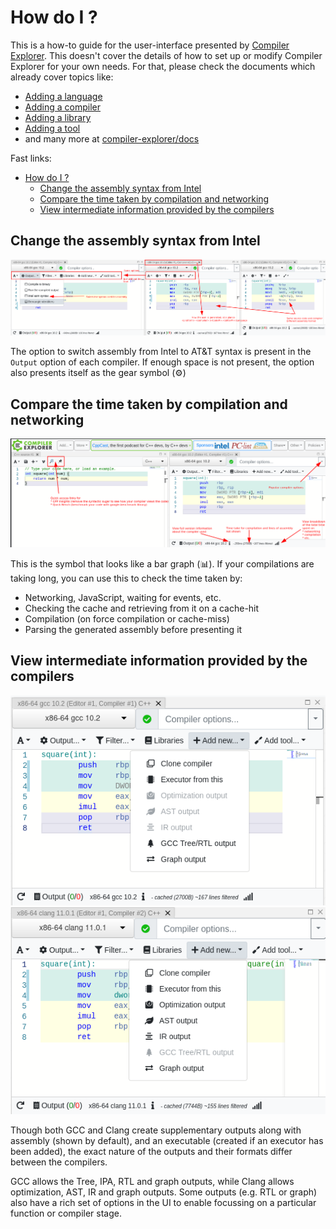# How do I ?

This is a how-to guide for the user-interface presented by [Compiler Explorer](https://godbolt.org). This doesn't cover
the details of how to set up or modify Compiler Explorer for your own needs. For that, please check the documents which
already cover topics like:

- [Adding a language](AddingALanguage.md)
- [Adding a compiler](AddingACompiler.md)
- [Adding a library](AddingALibrary.md)
- [Adding a tool](AddingATool.md)
- and many more at [compiler-explorer/docs](https://github.com/compiler-explorer/compiler-explorer/tree/main/docs)

Fast links:

- [How do I ?](#how-do-i-)
  - [Change the assembly syntax from Intel](#change-the-assembly-syntax-from-intel)
  - [Compare the time taken by compilation and networking](#compare-the-time-taken-by-compilation-and-networking)
  - [View intermediate information provided by the compilers](#view-intermediate-information-provided-by-the-compilers)

## Change the assembly syntax from Intel

![Output, intel and at&t](./images/asm_info.png)

The option to switch assembly from Intel to AT&T syntax is present in the `Output` option of each compiler. If enough
space is not present, the option also presents itself as the gear symbol (⚙)

## Compare the time taken by compilation and networking

![Brief overview of UI](./images/brief_overview.png)

This is the symbol that looks like a bar graph (📊). If your compilations are taking long, you can use this to check the
time taken by:

- Networking, JavaScript, waiting for events, etc.
- Checking the cache and retrieving from it on a cache-hit
- Compilation (on force compilation or cache-miss)
- Parsing the generated assembly before presenting it

## View intermediate information provided by the compilers

![Options for GCC](./images/add_new_gcc.png) ![Options for Clang](./images/add_new_clang.png)

Though both GCC and Clang create supplementary outputs along with assembly (shown by default), and an executable
(created if an executor has been added), the exact nature of the outputs and their formats differ between the compilers.

GCC allows the Tree, IPA, RTL and graph outputs, while Clang allows optimization, AST, IR and graph outputs. Some
outputs (e.g. RTL or graph) also have a rich set of options in the UI to enable focussing on a particular function or
compiler stage.
